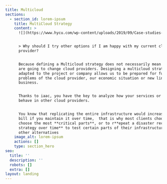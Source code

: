 ```yaml
---
title: Multicloud
sections:
  - section_id: lorem-ipsum
    title: MultiCloud Strategy
    content: >
      ![](https://www.hycu.com/wp-content/uploads/2019/09/Case-studies-photos-for-webpage\_380x178\_Lee-County-Tax-750x300.png)


      > Why should I try other options if I am happy with my current cloud
      provider?


      Because defining a Multicloud strategy does not necessarily mean that you
      are going to change cloud providers. Designing a multicloud strategy
      adapted to the project or company allows us to be prepared for future
      problems of the cloud provider, our economic situation or new lines of
      business.


      Thanks to iaac, you have the key to analyze how your services or product
      behave in other cloud providers.


      You know that replicating the entire infrastructure would increase your
      bill if you maintain it over time,  that is why most clients choose to
      choose the most **critical parts**, or to r**epeat a disaster recovery
      strategy over time** to test certain parts of their infrastructure in
      other alternatives
    image_alt: lorem-ipsum
    actions: []
    type: section_hero
seo:
  title: ''
  description: ''
  robots: []
  extra: []
layout: landing
---
```

